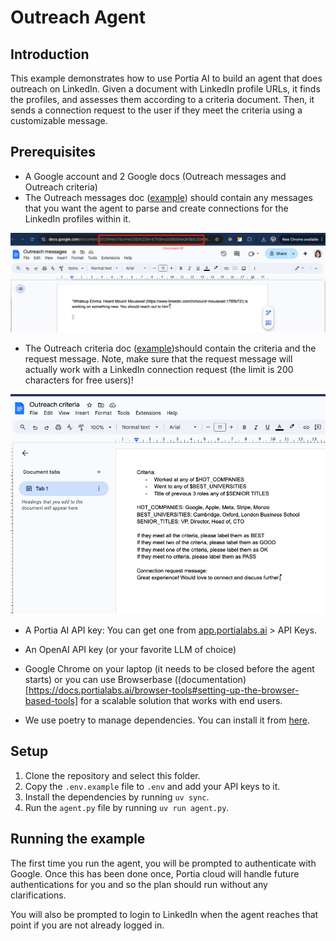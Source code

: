 # Outreach Agent

## Introduction

This example demonstrates how to use Portia AI to build an agent that does outreach on LinkedIn. Given a document with LinkedIn profile URLs, it finds the profiles, and assesses them according to a criteria document. Then, it sends a connection request to the user if they meet the criteria using a customizable message.

## Prerequisites

- A Google account and 2 Google docs (Outreach messages and Outreach criteria)
- The Outreach messages doc ([example](https://docs.google.com/document/d/1OihNoU1SuvHxOSSXtZGN-k753hruGS9E6XeQK8bIU2I/edit?tab=t.0)) should contain any messages that you want the agent to parse and create connections for the LinkedIn profiles within it. 

![Oureach messages sample doc](outreach_messages.png)

- The Outreach criteria doc ([example](https://docs.google.com/document/d/16MwruStPOD29ySXZ1O1N59fLy6ja0v87_DX8dGJn_tc/edit?tab=t.0))should contain the criteria and the request message. Note, make sure that the request message will actually work with a LinkedIn connection request (the limit is 200 characters for free users)!

![Outreach criteria sample doc](outreach_criteria.png)

- A Portia AI API key: You can get one from [app.portialabs.ai](https://app.portialabs.ai) > API Keys.
- An OpenAI API key (or your favorite LLM of choice)
- Google Chrome on your laptop (it needs to be closed before the agent starts) or you can use Browserbase ((documentation)[https://docs.portialabs.ai/browser-tools#setting-up-the-browser-based-tools] for a scalable solution that works with end users.

- We use poetry to manage dependencies. You can install it from [here](https://python-poetry.org/docs/#installation).

## Setup

1. Clone the repository and select this folder.
2. Copy the `.env.example` file to `.env` and add your API keys to it.
4. Install the dependencies by running `uv sync`.
7. Run the `agent.py` file by running `uv run agent.py`.

## Running the example

The first time you run the agent, you will be prompted to authenticate with Google. Once this has been done once, Portia cloud will handle future authentications for you and so the plan should run without any clarifications.

You will also be prompted to login to LinkedIn when the agent reaches that point if you are not already logged in.